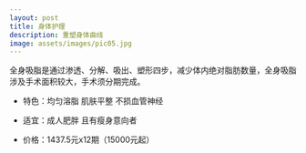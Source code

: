 ```yaml
---
layout: post
title: 身体护理
description: 重塑身体曲线
image: assets/images/pic05.jpg
---
```


全身吸脂是通过渗透、分解、吸出、塑形四步，减少体内绝对脂肪数量，全身吸脂涉及手术面积较大，手术须分期完成。

* 特色：均匀溶脂    肌肤平整    不损血管神经

* 适宜：成人肥胖    且有瘦身意向者

* 价格：1437.5元x12期（15000元起）
